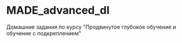 # MADE_advanced_dl
Домашние задания по курсу "Продвинутое глубокое обучение и обучение с подкреплением"
